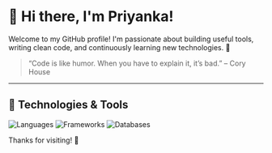 # 👋 Hi there, I'm Priyanka!

Welcome to my GitHub profile! I'm passionate about building useful tools, writing clean code, and continuously learning new technologies. 🚀

> “Code is like humor. When you have to explain it, it’s bad.” – Cory House

---

## 🔧 Technologies & Tools

![Languages](https://skillicons.dev/icons?i=js,ts,python,java,html,css)
![Frameworks](https://skillicons.dev/icons?i=react,nextjs,nodejs,express,flask)
![Databases](https://skillicons.dev/icons?i=mysql,mongodb)


Thanks for visiting! 🎉

